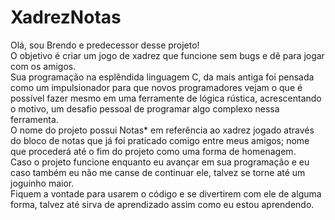 # XadrezNotas
Olá, sou Brendo e predecessor desse projeto!                                                                                                                               
O objetivo é criar um jogo de xadrez que funcione sem bugs e dê para jogar com os amigos.                                                                                           
Sua programação na esplêndida linguagem C, da mais antiga foi pensada como um impulsionador para que novos programadores vejam o que é possível fazer mesmo em uma ferramente de lógica rústica, acrescentando o motivo, um desafio pessoal de programar algo complexo nessa ferramenta.                                                          
O nome do projeto possui Notas* em referência ao xadrez jogado através do bloco de notas que já foi praticado comigo entre meus amigos; nome que procederá até o fim do projeto como uma forma de homenagem.                                                                                                                                                       
Caso o projeto funcione enquanto eu avançar em sua programação e eu caso também eu não me canse de continuar ele, talvez se torne até um joguinho maior.                           
Fiquem a vontade para usarem o código e se divertirem com ele de alguma forma, talvez até sirva de aprendizado assim como eu estou aprendendo.
